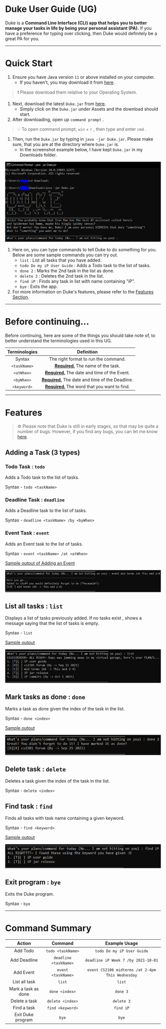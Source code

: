# Duke User Guide (UG)

Duke is a **Command Line Interface (CLI) app that helps you to better manage your tasks in life by being your personal assistant (PA).** If you have a preference for typing over clicking, then Duke would definitely be a great PA for you.

---

# Quick Start

1. Ensure you have Java version `11` or above installed on your computer.
    - If you haven't, you may download it from [here](https://www.oracle.com/java/technologies/downloads/#java11-linux).

> ❗ Please download them relative to your Operating System.

1. Next, download the latest `Duke.jar` from [here](https://github.com/Kair0s3/ip/releases).
    - Simply click on the `Duke.jar` under Assets and the download should start.
2. After downloading, open up `command prompt` .

> 💡 To open command prompt, `win` + `r` , then type and enter `cmd` .

1. Then, run the `Duke.jar` by typing in `java -jar Duke.jar`. Please make sure, that you are at the directory where `Duke.jar` is.
    - In the screenshot example below, I have kept `Duke.jar` in my Downloads folder.

![Untitled](images/Untitled.png)

1. Here on, you can type commands to tell Duke to do something for you. Below are some sample commands you can try out.
    - `list` : List all tasks that you have added.
    - `todo Do my iP User Guide` : Adds a Todo task to the list of tasks.
    - `done 2` : Marks the 2nd task in the list as done.
    - `delete 2` : Deletes the 2nd task in the list.
    - `find iP` : Finds any task in list with name containing "iP".
    - `bye` : Exits the app.
2. For more information on Duke's features, please refer to the [Features Section]().

---

# Before continuing...

Before continuing, here are some of the things you should take note of, to better understand the terminologies used in this UG.

| Terminologies | Definition |
|:-------------:|:----------:|
| Syntax | The right format to run the command. |
| `<taskName>` | <u><b>Required.</b></u> The name of the task. |
| `<atWhen>` | <u><b>Required.</b></u> The date and time of the Event. |
| `<byWhen>` | <u><b>Required.</b></u> The date and time of the Deadline. |
| `<keyword>` | <u><b>Required.</b></u> The word that you want to find. |

---

# Features

> ⚙ Please note that Duke is still in early stages, so that may be quite a number of bugs. However, if you find any bugs, you can let me know [here](https://github.com/Kair0s3/ip/issues).

## Adding a Task (3 types)

### Todo Task : `todo`

Adds a Todo task to the list of tasks.

Syntax - `todo <taskName>`

### Deadline Task : `deadline`

Adds a Deadline task to the list of tasks.

Syntax - `deadline <taskName> /by <byWhen>`

### Event Task : `event`

Adds an Event task to the list of tasks.

Syntax - `event <taskName> /at <atWhen>`

<u>Sample output of Adding an Event</u>

![Untitled](images/Untitled%201.png)

## List all tasks : `list`

Displays a list of tasks previously added. If no tasks exist , shows a message saying that the list of tasks is empty.

Syntax - `list`

<u>Sample output</u>

![Untitled](images/Untitled%202.png)

## Mark tasks as done : `done`

Marks a task as done given the index of the task in the list.

Syntax - `done <index>`

<u>Sample output</u>

![Untitled](images/Untitled%203.png)

## Delete task : `delete`

Deletes a task given the index of the task in the list.

Syntax - `delete <index>`

## Find task : `find`

Finds all tasks with task name containing a given keyword.

Syntax - `find <keyword>`

<u>Sample output</u>

![Untitled](images/Untitled%204.png)

## Exit program : `bye`

Exits the Duke program.

Syntax - `bye`

---

# Command Summary

| Action | Command | Example Usage |
|:------:|:-------:|:-------------:|
| Add Todo | `todo <taskName>` | `todo Do my iP User Guide` |
| Add Deadline | `deadline <taskName>` | `deadline iP Week 7 /by 2021-10-01` |
| Add Event | `event <taskName>` | `event CS2106 midterms /at 2-4pm This Wednesday` |
| List all task | `list` | `list` |
| Mark a task as done | `done <index>` | `done 3` |
| Delete a task | `delete <index>` | `delete 3` |
| Find a task | `find <keyword>` | `find iP` |
| Exit Duke program | `bye` | `bye` |